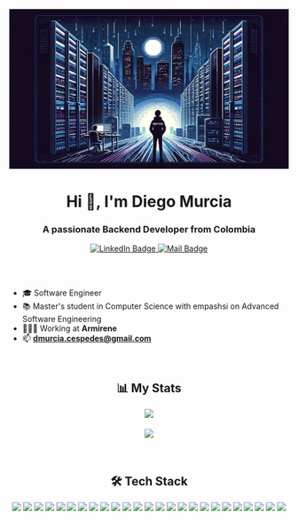 <img src="resources/backend_developer.png">
<h1 align="center">Hi 👋, I'm Diego Murcia</h1>
<h3 align="center">A passionate Backend Developer from Colombia</h3>

<p align="center">
  <a href="https://www.linkedin.com/in/diego-alejandro-murcia-cespedes-backend/">
    <img src="https://img.shields.io/badge/LinkedIn-0077B5?style=for-the-badge&logo=linkedin&logoColor=white" alt="LinkedIn Badge"/>
  </a>
  <a href="mailto:dmurcia.cespedes@gmail.com">
    <img src="https://img.shields.io/badge/Gmail-D14836?style=for-the-badge&logo=gmail&logoColor=white" alt="Mail Badge"/>
  </a>
</p>

<br/>
<br/>

- 🎓 Software Engineer
- 📚 Master's student in Computer Science with empashsi on Advanced Software Engineering
- 🧑🏻‍💻 Working at **Armirene**
- 📫 **dmurcia.cespedes@gmail.com**

<br/>

<h2 align="center">📊 My Stats</h3>
<div>
    <p align="center">
        <img src="https://github-readme-stats.vercel.app/api?username=Diego-Murcia&show_icons=true&theme=dark"/>
        <br/>
        <br/>
        <img src="https://github-readme-stats.vercel.app/api/top-langs/?username=Diego-Murcia&layout=compact&theme=dark"/>
    </p>
    <div style="float: left; width: 45%; margin-right: 5%;">
</div>
<div style="clear: both;"></div>

<br/>

<h2 align="center">🛠️ Tech Stack</h3>
<div>
    <p align="center">
        <img src="https://img.shields.io/badge/java-%23ED8B00.svg?style=for-the-badge&logo=openjdk&logoColor=white"/>
        <img src="https://img.shields.io/badge/go-%2300ADD8.svg?style=for-the-badge&logo=go&logoColor=white"/>
        <img src="https://img.shields.io/badge/kotlin-%237F52FF.svg?style=for-the-badge&logo=kotlin&logoColor=white"/>
        <img src="https://img.shields.io/badge/spring-%236DB33F.svg?style=for-the-badge&logo=spring&logoColor=white"/>
        <img src="https://img.shields.io/badge/Apache%20Spark-FDEE21?style=flat-square&logo=apachespark&logoColor=black"/>
        <img src="https://img.shields.io/badge/Apache%20Kafka-000?style=for-the-badge&logo=apachekafka"/>
        <img src="https://img.shields.io/badge/scala-%23DC322F.svg?style=for-the-badge&logo=scala&logoColor=white"/>
        <img src="https://img.shields.io/badge/GoogleCloud-%234285F4.svg?style=for-the-badge&logo=google-cloud&logoColor=white"/>
        <img src="https://img.shields.io/badge/AWS-%23FF9900.svg?style=for-the-badge&logo=amazon-aws&logoColor=white"/>
        <img src="https://img.shields.io/badge/docker-%230db7ed.svg?style=for-the-badge&logo=docker&logoColor=white"/>
        <img src="https://img.shields.io/badge/Apache%20Maven-C71A36?style=for-the-badge&logo=Apache%20Maven&logoColor=white"/>
        <img src="https://img.shields.io/badge/Gradle-02303A.svg?style=for-the-badge&logo=Gradle&logoColor=white"/>
        <img src="https://img.shields.io/badge/jenkins-%232C5263.svg?style=for-the-badge&logo=jenkins&logoColor=white"/>
        <img src="https://img.shields.io/badge/github%20actions-%232671E5.svg?style=for-the-badge&logo=githubactions&logoColor=white"/>
        <img src="https://img.shields.io/badge/redis-%23DD0031.svg?style=for-the-badge&logo=redis&logoColor=white"/>
        <img src="https://img.shields.io/badge/Postman-FF6C37?style=for-the-badge&logo=postman&logoColor=white"/>
        <img src="https://img.shields.io/badge/Oracle-F80000?style=for-the-badge&logo=oracle&logoColor=white"/>
        <img src="https://img.shields.io/badge/postgres-%23316192.svg?style=for-the-badge&logo=postgresql&logoColor=white"/>
        <img src="https://img.shields.io/badge/MongoDB-%234ea94b.svg?style=for-the-badge&logo=mongodb&logoColor=white"/>
        <img src="https://img.shields.io/badge/SonarQube-black?style=for-the-badge&logo=sonarqube&logoColor=4E9BCD"/>
        <img src="https://img.shields.io/badge/splunk-%23000000.svg?style=for-the-badge&logo=splunk&logoColor=white"/>
        <img src="https://img.shields.io/badge/github-%23121011.svg?style=for-the-badge&logo=github&logoColor=white"/>
        <img src="https://img.shields.io/badge/bitbucket-%230047B3.svg?style=for-the-badge&logo=bitbucket&logoColor=white"/>
        <img src="https://img.shields.io/badge/jira-%230A0FFF.svg?style=for-the-badge&logo=jira&logoColor=white"/>
        <img src="https://img.shields.io/badge/git-%23F05033.svg?style=for-the-badge&logo=git&logoColor=white"/>
    </p>
</div>
